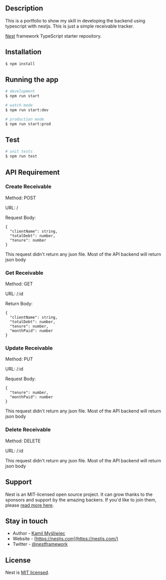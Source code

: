 ## Description

This is a portfolio to show my skill in developing the backend using typescript with nestjs. This is just a simple receivable tracker.

[Nest](https://github.com/nestjs/nest) framework TypeScript starter repository.

## Installation

```bash
$ npm install
```

## Running the app

```bash
# development
$ npm run start

# watch mode
$ npm run start:dev

# production mode
$ npm run start:prod
```

## Test

```bash
# unit tests
$ npm run test
```

## API Requirement

### Create Receivable

Method: POST

URL: /

Request Body:

```
{
  "clientName": string,
  "totalDebt": number,
  "tenure": number
}
```

This request didn't return any json file. Most of the API backend will return json body

### Get Receivable

Method: GET

URL: /:id

Return Body:

```
{
  "clientName": string,
  "totalDebt": number,
  "tenure": number,
  "monthPaid": number
}
```

### Update Receivable

Method: PUT

URL: /:id

Request Body:

```
{
  "tenure": number,
  "monthPaid": number
}
```

This request didn't return any json file. Most of the API backend will return json body

### Delete Receivable

Method: DELETE

URL: /:id

This request didn't return any json file. Most of the API backend will return json body

## Support

Nest is an MIT-licensed open source project. It can grow thanks to the sponsors and support by the amazing backers. If you'd like to join them, please [read more here](https://docs.nestjs.com/support).

## Stay in touch

- Author - [Kamil Myśliwiec](https://kamilmysliwiec.com)
- Website - [https://nestjs.com](https://nestjs.com/)
- Twitter - [@nestframework](https://twitter.com/nestframework)

## License

Nest is [MIT licensed](LICENSE).
